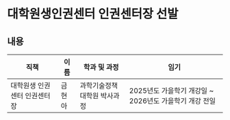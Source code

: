 대학원생인권센터 인권센터장 선발
===

## 내용

| 직책 | 이름 | 학과 및 과정 | 임기 |
|---|---|---|---|
| 대학원생 인권센터 인권센터장 | 금현아 | 과학기술정책대학원 박사과정 | 2025년도 가을학기 개강일 ~ 2026년도 가을학기 개강 전일 |
